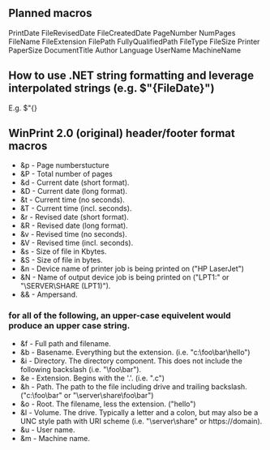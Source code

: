 ## Planned macros
PrintDate
FileRevisedDate
FileCreatedDate
PageNumber
NumPages
FileName
FileExtension
FilePath
FullyQualifiedPath
FileType
FileSize
Printer
PaperSize
DocumentTitle
Author
Language
UserName
MachineName

## How to use .NET string formatting and leverage interpolated strings (e.g. $"{FileDate}")

E.g. $"{}

## WinPrint 2.0 (original) header/footer format macros
* &p - Page numberstucture
* &P - Total number of pages
* &d - Current date (short format).
* &D - Current date (long format).
* &t - Current time (no seconds).
* &T - Current time (incl. seconds).
* &r - Revised date (short format).
* &R - Revised date (long format).
* &v - Revised time (no seconds).
* &V - Revised time (incl. seconds).
* &s - Size of file in Kbytes. 
* &S - Size of file in bytes. 
* &n - Device name of printer job is being printed on ("HP LaserJet")
* &N - Name of output device job is being printed on ("LPT1:" or 
  "\\SERVER\SHARE (LPT1)").
* && - Ampersand.

### for all of the following, an upper-case equivelent would produce an upper case string.
* &f - Full path and filename.
* &b - Basename.  Everything but the extension. (i.e. "c:\foo\bar\hello")
* &i - Directory.  The directory component. This does not include the following backslash (i.e. "\foo\bar").
* &e - Extension. Begins with the '.'.  (i.e. ".c")
* &h - Path. The path to the file including drive and trailing
  backslash. ("c:\foo\bar\" or "\\server\share\foo\bar\")
* &o - Root. The filename, less the extension. ("hello")
* &l - Volume. The drive. Typically a letter and a colon, but may also be a UNC style path with URI scheme (i.e. "\\server\share" or https://domain).
* &u - User name.
* &m - Machine name.